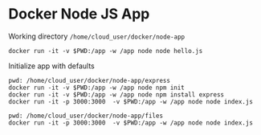 # Docker Node JS App

Working directory `/home/cloud_user/docker/node-app`

```
docker run -it -v $PWD:/app -w /app node node hello.js
```
Initialize app with defaults

```
pwd: /home/cloud_user/docker/node-app/express
docker run -it -v $PWD:/app -w /app node npm init
docker run -it -v $PWD:/app -w /app node npm install express
docker run -it -p 3000:3000  -v $PWD:/app -w /app node node index.js
```


```
pwd: /home/cloud_user/docker/node-app/files
docker run -it -p 3000:3000  -v $PWD:/app -w /app node node index.js
```